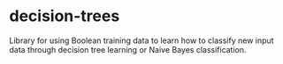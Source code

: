 # decision-trees
Library for using Boolean training data to learn how to classify new input data through decision tree learning or Naive Bayes classification.
